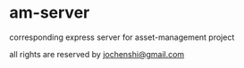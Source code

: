 # am-server
 corresponding express server for asset-management project

 all rights are reserved by jochenshi@gmail.com
